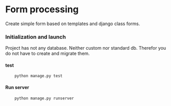# Form processing  
Create simple form based on templates and django class forms.  

### Initialization and launch

Project has not any database. Neither custom nor standard db. 
Therefor you do not have to create and migrate them.

#### test 

```
    python manage.py test
```

#### Run server 

```
    python manage.py runserver
```